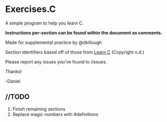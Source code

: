 <h1>Exercises.C</h1>

A simple program to help you learn C.

<b>Instructions per-section can be found within the document as comments.</b>

Made for supplemental practice by @dkillough

Section identifiers based off of those from [Learn C](https://www.learn-c.org) (Copyright n.d.)

Please report any issues you've found to /issues.

Thanks!

-Daniel

<h2>//TODO</h2>

   1. Finish remaining sections
   2. Replace magic numbers with #definitions
